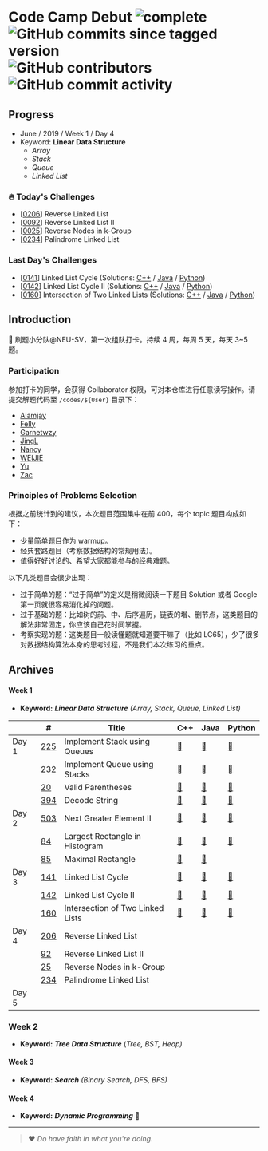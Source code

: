 # Code Camp Debut ![complete](http://progressed.io/bar/0?title=completed) ![GitHub commits since tagged version](https://img.shields.io/github/commits-since/neu-velocity/code-camp-debut/v1.0.0.svg?label=commits) ![GitHub contributors](https://img.shields.io/github/contributors/neu-velocity/code-camp-debut.svg?color=blue&label=participators) ![GitHub commit activity](https://img.shields.io/github/commit-activity/w/neu-velocity/code-camp-debut.svg?color=green)

## Progress
- June / 2019 / Week 1 / Day 4
- Keyword: __Linear Data Structure__
  - _Array_
  - _Stack_
  - _Queue_
  - _Linked List_

### :fire: Today's Challenges
- [[0206](https://leetcode.com/problems/reverse-linked-list/)] Reverse Linked List
- [[0092](https://leetcode.com/problems/reverse-linked-list-ii/)] Reverse Linked List II
- [[0025](https://leetcode.com/problems/reverse-nodes-in-k-group/)] Reverse Nodes in k-Group
- [[0234](https://leetcode.com/problems/palindrome-linked-list/)] Palindrome Linked List

### Last Day's Challenges
- [[0141](https://leetcode.com/problems/linked-list-cycle/)] Linked List Cycle (Solutions: [C++](https://github.com/neu-velocity/code-camp-debut/blob/master/codes/Garnetwzy/141.cpp) / [Java](https://github.com/neu-velocity/code-camp-debut/blob/master/codes/Zac/0141.Solution.java) / [Python](https://github.com/neu-velocity/code-camp-debut/blob/master/codes/Nancy/LC141.py))
- [[0142](https://leetcode.com/problems/linked-list-cycle-ii/)] Linked List Cycle II (Solutions: [C++](https://github.com/neu-velocity/code-camp-debut/blob/master/codes/Garnetwzy/142.cpp) / [Java](https://github.com/neu-velocity/code-camp-debut/blob/master/codes/Zac/0142.Solution.java) / [Python](https://github.com/neu-velocity/code-camp-debut/blob/master/codes/Nancy/LC142.py))
- [[0160](https://leetcode.com/problems/intersection-of-two-linked-lists/)] Intersection of Two Linked Lists (Solutions: [C++](https://github.com/neu-velocity/code-camp-debut/blob/master/codes/Garnetwzy/160.cpp) / [Java](https://github.com/neu-velocity/code-camp-debut/blob/master/codes/Zac/0160.Solution.java) / [Python](https://github.com/neu-velocity/code-camp-debut/blob/master/codes/Nancy/LC160.py))

## Introduction
:rocket: 刷题小分队@NEU-SV，第一次组队打卡。持续 4 周，每周 5 天，每天 3~5 题。

### Participation
参加打卡的同学，会获得 Collaborator 权限，可对本仓库进行任意读写操作。请提交解题代码至 `/codes/${User}` 目录下：
- [Aiamjay](https://github.com/neu-velocity/code-camp-debut/tree/master/codes/Aiamjay)
- [Felly](https://github.com/neu-velocity/code-camp-debut/tree/master/codes/Felly)
- [Garnetwzy](https://github.com/neu-velocity/code-camp-debut/tree/master/codes/Garnetwzy)
- [JingL](https://github.com/neu-velocity/code-camp-debut/tree/master/codes/JingL)
- [Nancy](https://github.com/neu-velocity/code-camp-debut/tree/master/codes/Nancy)
- [WEIJIE](https://github.com/neu-velocity/code-camp-debut/tree/master/codes/WEIJIE)
- [Yu](https://github.com/neu-velocity/code-camp-debut/tree/master/codes/Yu)
- [Zac](https://github.com/neu-velocity/code-camp-debut/tree/master/codes/Zac)

### Principles of Problems Selection
根据之前统计到的建议，本次题目范围集中在前 400，每个 topic 题目构成如下：
- 少量简单题目作为 warmup。
- 经典套路题目（考察数据结构的常规用法）。
- 值得好好讨论的、希望大家都能参与的经典难题。
   
以下几类题目会很少出现：
- 过于简单的题：“过于简单”的定义是稍微阅读一下题目 Solution 或者 Google 第一页就很容易消化掉的问题。
- 过于基础的题：比如树的前、中、后序遍历，链表的增、删节点，这类题目的解法非常固定，你应该自己花时间掌握。
- 考察实现的题：这类题目一般读懂题就知道要干嘛了（比如 LC65），少了很多对数据结构算法本身的思考过程，不是我们本次练习的重点。

## Archives
#### Week 1
- __Keyword:__ ___Linear Data Structure___ _(Array, Stack, Queue, Linked List)_

|       | #                                                                      | Title                            | C++                                                                                                     | Java                                                                                                                              | Python                                                                                               |
|-------|------------------------------------------------------------------------|----------------------------------|---------------------------------------------------------------------------------------------------------|-----------------------------------------------------------------------------------------------------------------------------------|------------------------------------------------------------------------------------------------------|
| Day 1 | [225](https://leetcode.com/problems/implement-stack-using-queues/)     | Implement Stack using Queues     | [:page_facing_up:](https://github.com/neu-velocity/code-camp-debut/blob/master/codes/Garnetwzy/225.cpp) | [:page_facing_up:](https://github.com/neu-velocity/code-camp-debut/blob/master/codes/WEIJIE/LC%20-225.JAVA)                       | [:page_facing_up:](https://github.com/neu-velocity/code-camp-debut/blob/master/codes/Nancy/LC225.py) |
|       | [232](https://leetcode.com/problems/implement-queue-using-stacks/)     | Implement Queue using Stacks     | [:page_facing_up:](https://github.com/neu-velocity/code-camp-debut/blob/master/codes/Garnetwzy/232.cpp) | [:page_facing_up:](https://github.com/neu-velocity/code-camp-debut/blob/master/codes/JingL/Sample_ImplementQueueUsingStacks.java) | [:page_facing_up:](https://github.com/neu-velocity/code-camp-debut/blob/master/codes/Nancy/LC232.py) |
|       | [20](https://leetcode.com/problems/valid-parentheses/)                 | Valid Parentheses                | [:page_facing_up:](https://github.com/neu-velocity/code-camp-debut/blob/master/codes/Garnetwzy/20.cpp)  | [:page_facing_up:](https://github.com/neu-velocity/code-camp-debut/blob/master/codes/Zac/0020.Solution.java)                      | [:page_facing_up:](https://github.com/neu-velocity/code-camp-debut/blob/master/codes/Nancy/LC20.py)  |
|       | [394](https://leetcode.com/problems/decode-string/)                    | Decode String                    | [:page_facing_up:](https://github.com/neu-velocity/code-camp-debut/blob/master/codes/Garnetwzy/394.cpp) | [:page_facing_up:](https://github.com/neu-velocity/code-camp-debut/blob/master/codes/Zac/0394.Solution.java)                      | [:page_facing_up:](https://github.com/neu-velocity/code-camp-debut/blob/master/codes/Nancy/LC394.py) |
| Day 2 | [503](https://leetcode.com/problems/next-greater-element-ii/)          | Next Greater Element II          | [:page_facing_up:](https://github.com/neu-velocity/code-camp-debut/blob/master/codes/Garnetwzy/503.cpp) | [:page_facing_up:](https://github.com/neu-velocity/code-camp-debut/blob/master/codes/Zac/0503.Solution.java)                      | [:page_facing_up:](https://github.com/neu-velocity/code-camp-debut/blob/master/codes/Nancy/LC503.py) |
|       | [84](https://leetcode.com/problems/largest-rectangle-in-histogram/)    | Largest Rectangle in Histogram   | [:page_facing_up:](https://github.com/neu-velocity/code-camp-debut/blob/master/codes/Garnetwzy/84.cpp)  | [:page_facing_up:](https://github.com/neu-velocity/code-camp-debut/blob/master/codes/Zac/0084.Solution.java)                      | [:page_facing_up:]( https://github.com/neu-velocity/code-camp-debut/blob/master/codes/Nancy/LC84.py) |
|       | [85](https://leetcode.com/problems/maximal-rectangle/)                 | Maximal Rectangle                | [:page_facing_up:](https://github.com/neu-velocity/code-camp-debut/blob/master/codes/Garnetwzy/85.cpp)  | [:page_facing_up:](https://github.com/neu-velocity/code-camp-debut/blob/master/codes/Zac/0085.Solution.java)                      |                                                                                                      |
| Day 3 | [141](https://leetcode.com/problems/linked-list-cycle/)                | Linked List Cycle                | [:page_facing_up:](https://github.com/neu-velocity/code-camp-debut/blob/master/codes/Garnetwzy/141.cpp) | [:page_facing_up:](https://github.com/neu-velocity/code-camp-debut/blob/master/codes/Zac/0141.Solution.java)                      | [:page_facing_up:](https://github.com/neu-velocity/code-camp-debut/blob/master/codes/Nancy/LC141.py) |
|       | [142](https://leetcode.com/problems/linked-list-cycle-ii/)             | Linked List Cycle II             | [:page_facing_up:](https://github.com/neu-velocity/code-camp-debut/blob/master/codes/Garnetwzy/142.cpp) | [:page_facing_up:](https://github.com/neu-velocity/code-camp-debut/blob/master/codes/Zac/0142.Solution.java)                      | [:page_facing_up:](https://github.com/neu-velocity/code-camp-debut/blob/master/codes/Nancy/LC142.py) |
|       | [160](https://leetcode.com/problems/intersection-of-two-linked-lists/) | Intersection of Two Linked Lists | [:page_facing_up:](https://github.com/neu-velocity/code-camp-debut/blob/master/codes/Garnetwzy/160.cpp) | [:page_facing_up:](https://github.com/neu-velocity/code-camp-debut/blob/master/codes/Zac/0160.Solution.java)                      | [:page_facing_up:](https://github.com/neu-velocity/code-camp-debut/blob/master/codes/Nancy/LC160.py) |
| Day 4 | [206](https://leetcode.com/problems/reverse-linked-list/)              | Reverse Linked List              |                                                                                                         |                                                                                                                                   |                                                                                                      |
|       | [92](https://leetcode.com/problems/reverse-linked-list-ii/)            | Reverse Linked List II           |                                                                                                         |                                                                                                                                   |                                                                                                      |
|       | [25](https://leetcode.com/problems/reverse-nodes-in-k-group/)          | Reverse Nodes in k-Group         |                                                                                                         |                                                                                                                                   |                                                                                                      |
|       | [234](https://leetcode.com/problems/palindrome-linked-list/)           | Palindrome Linked List           |                                                                                                         |                                                                                                                                   |                                                                                                      |
| Day 5 |                                                                        |                                  |                                                                                                         |                                                                                                                                   |                                                                                                      |

### Week 2
- __Keyword:__ ___Tree Data Structure___ (_Tree, BST, Heap)_

#### Week 3
- __Keyword:__ ___Search___ _(Binary Search, DFS, BFS)_

#### Week 4
- __Keyword:__ ___Dynamic Programming___ :construction:

---

>❤ _Do have faith in what you're doing._
